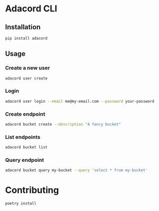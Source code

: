# Adacord CLI


## Installation

```bash
pip install adacord
```

## Usage

### Create a new user

```bash
adacord user create
```

### Login

```bash
adacord user login --email me@my-email.com --password your-password
```

### Create endpoint

```bash
adacord bucket create --description "A fancy bucket"
```

### List endpoints

```bash
adacord bucket list
```

### Query endpoint

```bash
adacord bucket query my-bucket --query 'select * from my-bucket'
```

# Contributing

```bash
poetry install
```
